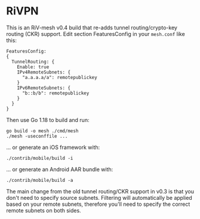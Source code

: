 # RiVPN

This is an RiV-mesh v0.4 build that re-adds tunnel routing/crypto-key routing (CKR) support. Edit section FeaturesConfig in your `mesh.conf` like this:

```
FeaturesConfig:
{
  TunnelRouting: {
    Enable: true
    IPv4RemoteSubnets: {
      "a.a.a.a/a": remotepublickey
    }
    IPv6RemoteSubnets: {
      "b::b/b": remotepublickey
    }
  }
}
```

Then use Go 1.18 to build and run:
```
go build -o mesh ./cmd/mesh
./mesh -useconffile ...
```

... or generate an iOS framework with:

```
./contrib/mobile/build -i
```

... or generate an Android AAR bundle with:

```
./contrib/mobile/build -a
```

The main change from the old tunnel routing/CKR support in v0.3 is that you don't need to specify source subnets. Filtering will automatically be applied based on your remote subnets, therefore you'll need to specify the correct remote subnets on both sides.
